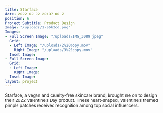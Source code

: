 ```yaml
---
title: Starface
date: 2022-02-02 20:37:00 Z
position: 6
Project Subtitle: Product Design
Image: "/uploads/1-55b2cd.png"
Images:
- Full Screen Image: "/uploads/IMG_3089.jpeg"
  Grid:
  - Left Image: "/uploads/2%20copy.mov"
    Right Image: "/uploads/3%20copy.mov"
  Inset Image: 
- Full Screen Image: 
  Grid:
  - Left Image: 
    Right Image: 
  Inset Image: 
layout: project
---
```


Starface, a vegan and cruelty-free skincare brand, brought me on to design their 2022 Valentine’s Day product. These heart-shaped, Valentine’s themed pimple patches received recognition among top social influencers.